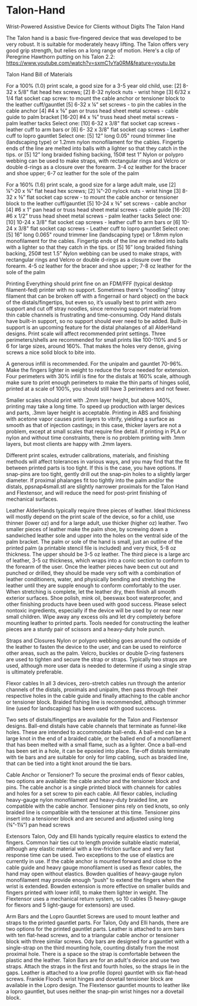 # Talon-Hand
Wrist-Powered Assistive Device for Clients without Digits
The Talon Hand

The Talon hand is a basic five-fingered device that was developed to be very robust. It is suitable for moderately heavy lifting. The Talon offers very good grip strength, but relies on a long range of motion. Here's a clip of Peregrine Hawthorn putting on his Talon 2.2:
https://www.youtube.com/watch?v=sxmC1vYa0RM&feature=youtu.be

Talon Hand Bill of Materials

For a 100% (1.0) print scale, a good size for a 3-5 year old child, use:
[2] 8-32 x 5/8" flat head hex screws; [2] 8-32 nylock nuts - wrist hinge
[3] 6/32 x 1/4 flat socket cap screw: to mount the cable anchor or tensioner block to the leather cuff/gauntlet
[5] 6-32 x ¼” set screws - to pin the cables in the cable anchor
[4] #4 x ⅝” pan or truss head sheet metal screws - cable guide to palm bracket
[16-20] #4 x ⅜” truss head sheet metal screws - palm leather tacks
Select one:
[10] 6-32 x 3/8" flat socket cap screws -  leather cuff to arm bars
or
[6] 6- 32 x 3/8" flat socket cap screws -  Leather cuff to lopro gauntlet
Select one:
[5] 12” long 0.05" round trimmer line (landscaping type) or 1.2mm nylon monofilament for the cables. Fingertip ends of the line are melted into balls with a lighter so that they catch in the tips.
or
[5] 12” long braided fishing backing, 150# test
1” Nylon or polypro webbing can be used to make straps, with rectangular rings and Velcro or double d-rings as a closure over the forearm.
3-4 oz leather for the bracer and shoe upper; 6-7 oz leather for the sole of the palm

For a 160% (1.6) print scale, a good size for a large adult male, use
[2] ¼”-20 x ¾” flat head hex screws; [2] ¼”-20 nylock nuts - wrist hinge
[3] 8-32 x ⅜” flat socket cap screw - to mount the cable anchor or tensioner block to the leather cuff/gauntlet
[5] 10-24 x ⅜” set screws - cable anchor
[4] #6 x 1” pan head or truss head sheet metal screws - cable guide
[16-20] #6 x 1/2” truss head sheet metal screws - palm leather tacks
Select one:
[10] 10-24 x 3/8" flat socket cap screws -  leather cuff to arm bars
or
[6] 10-24 x 3/8" flat socket cap screws -  Leather cuff to lopro gauntlet
Select one:
[5] 16” long 0.065" round trimmer line (landscaping type) or 1.8mm nylon monofilament for the cables. Fingertip ends of the line are melted into balls with a lighter so that they catch in the tips.
or
[5] 16” long braided fishing backing, 250# test
1.5” Nylon webbing can be used to make straps, with rectangular rings and Velcro or double d-rings as a closure over the forearm.
4-5 oz leather for the bracer and shoe upper; 7-8 oz leather for the sole of the palm

Printing
Everything should print fine on an FDM/FFF (typical desktop filament-fed) printer with no support. Sometimes there's “noodling” (stray filament that can be broken off with a fingernail or hard object) on the back of the distals/fingertips, but even so, it’s usually best to print with zero support and cut off stray noodles, since removing support material from thin cable channels is frustrating and time-consuming. Ody Hand distals have built-in support, so no support should ever need to be added. Built-in support is an upcoming feature for the distal phalanges of all AlderHand designs.
Print scale will affect recommended print settings. 
Three perimeters/shells are recommended for small prints like 100-110% and 5 or 6 for large sizes, around 160%. That makes the holes very dense, giving screws a nice solid block to bite into.

A generous infill is recommended. For the unipalm and gauntlet 70-96%. Make the fingers lighter in weight to reduce the force needed for extension. Four perimeters with 30% infill is fine for the distals at 160% scale, although make sure to print enough perimeters to make the thin parts of hinges solid, printed at a scale of 100%, you should still have 3 perimeters and not fewer.

Smaller scales should print with .2mm layer height, but above 140%, printing may take a long time. To speed up production with larger devices and parts, .3mm layer height is acceptable. Printing in ABS and finishing with acetone vapor causes print layers to vitrify, yielding a surface as smooth as that of injection castings; in this case, thicker layers are not a problem, except at small scales that require fine detail.
If printing in PLA or nylon and without time constraints, there is no problem printing with .1mm layers, but most clients are happy with .2mm layers.

Different print scales, extruder calibrations, materials, and finishing methods will affect tolerances in various ways, and you may find that the fit between printed parts is too tight. If this is the case, you have options.
If snap-pins are too tight, gently drill out the snap-pin holes to a slightly larger diameter. 
If proximal phalanges fit too tightly into the palm and/or the distals, ppsnap4small.stl are slightly narrower proximals for the Talon Hand and Flextensor, and will reduce the need for post-print finishing of mechanical surfaces.

Leather
AlderHands typically require three pieces of leather. Ideal thickness will mostly depend on the print scale of the device, so for a child, use thinner (lower oz) and for a large adult, use thicker (higher oz) leather. Two smaller pieces of leather make the palm shoe, by screwing down a sandwiched leather sole and upper into the holes on the ventral side of the palm bracket. The palm or sole of the hand is small, just an outline of the printed palm (a printable stencil file is included) and very thick, 5-8 oz thickness. The upper should be 3-5 oz leather. The third piece is a large arc of leather, 3-5 oz thickness, which wraps into a conic section to conform to the forearm of the user. Once the leather pieces have been cut out and punched or drilled, they should be made very soft with a combination of leather conditioners, water, and physically bending and stretching the leather until they are supple enough to conform comfortably to the user. When stretching is complete, let the leather dry, then finish all smooth exterior surfaces. Shoe polish, mink oil, beeswax boot waterproofer, and other finishing products have been used with good success. Please select nontoxic ingredients, especially if the device will be used by or near near small children. Wipe away any excess oils and let dry completely before mounting leather to printed parts. Tools needed for constructing the leather pieces are a sturdy pair of scissors and a heavy-duty hole punch.

Straps and Closures
Nylon or polypro webbing goes around the outside of the leather to fasten the device to the user, and can be used to reinforce other areas, such as the palm. Velcro, buckles or double D-ring fasteners are used to tighten and secure the strap or straps. Typically two straps are used, although more user data is needed to determine if using a single strap is ultimately preferable.

Flexor cables
In all 3 devices, zero-stretch cables run through the anterior channels of the distals, proximals and unipalm, then pass through their respective holes in the cable guide and finally attaching to the cable anchor or tensioner block. Braided fishing line is recommended, although trimmer line (used for landscaping) has been used with good success. 

Two sets of distals/fingertips are available for the Talon and Flextensor designs. 
Ball-end distals have cable channels that terminate as funnel-like holes. These are intended to accommodate ball-ends. A ball-end can be a large knot in the end of a braided cable, or the balled end of a monofilament that has been melted with a small flame, such as a lighter. Once a ball-end has been set in a hole, it can be epoxied into place.
Tie-off distals terminate with tie bars and are suitable for only for limp cabling, such as braided line, that can be tied into a tight knot around the tie bars. 

Cable Anchor or Tensioner? To secure the proximal ends of flexor cables, two options are available: the cable anchor and the tensioner block and pins.
The cable anchor is a single printed block with channels for cables and holes for a set screw to pin each cable. All flexor cables, including heavy-gauge nylon monofilament and heavy-duty braided line, are compatible with the cable anchor.
 Tensioner pins rely on tied knots, so only braided line is compatible with the tensioner at this time. Tensioner pins insert into a tensioner block and are secured and adjusted using long (¾”-1¼”) pan head screws

Extensors 
Talon, Ody and Elli hands typically require elastics to extend the fingers. Common hair ties cut to length provide suitable elastic material, although any elastic material with a low-friction surface and very fast response time can be used. Two exceptions to the use of elastics are currently in use. 
If the cable anchor is mounted forward and close to the cable guide and heavy gauge monofilament is used as flexor cables, the hand may open without elastics. Bowden qualities of heavy-gauge nylon monofilament may provide enough “push” to extend the fingers when the wrist is extended. Bowden extension is more effective on smaller builds and fingers printed with lower infill, to make them lighter in weight.
The Flextensor uses a mechanical return system, so 10 cables (5 heavy-gauge for flexors and 5 light-gauge for extensors) are used. 

Arm Bars and the Lopro Gauntlet
Screws are used to mount leather and straps to the printed gauntlet parts. For Talon, Ody and Elli hands, there are two options for the printed gauntlet parts. 
Leather is attached to arm bars with ten flat-head screws, and to a triangular cable anchor or tensioner block with three similar screws. Ody bars are designed for a gauntlet with a single-strap on the third mounting hole, counting distally from the most proximal hole. There is a space so the strap is comfortable between the plastic and the leather. Talon Bars are for an adult's device and use two straps. Attach the straps in the first and fourth holes, so the straps lie in the gaps.
Leather is attached to a low profile (lopro) gauntlet with six flat-head screws. Frankie Flood’s wrist hinges and dovetail tensioner block are available in the Lopro design. 
The Flextensor gauntlet mounts to leather like a lopro gauntlet, but uses neither the snap-pin wrist hinges nor a dovetail block.
